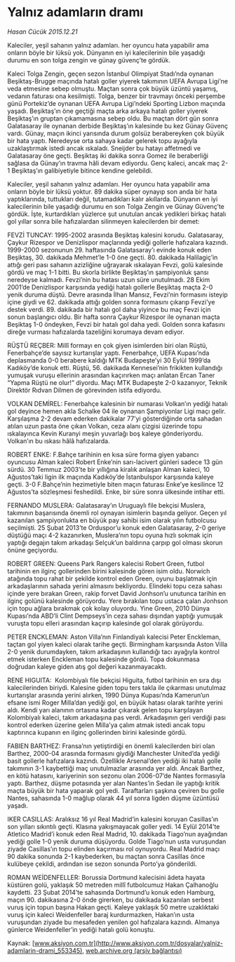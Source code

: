 # Yalnız adamların dramı

*Hasan Cücük 2015.12.21*

<div class="pNewsDetailMainContent ctx_content" itemprop="articleBody">
 <p>
  Kaleciler, yeşil sahanın yalnız adamları. her oyuncu hata yapabilir ama onların böyle bir lüksü yok. Dünyanın en iyi kalecilerinin bile yaşadığı durumu en son tolga zengin ve günay güvenç’te gördük.
 </p>
 <p>
  Kaleci Tolga Zengin, geçen sezon İstanbul Olimpiyat Stadı’nda oynanan Beşiktaş-Brugge maçında hatalı goller yiyerek takımının UEFA Avrupa Ligi’ne veda etmesine sebep olmuştu. Maçtan sonra çok büyük üzüntü yaşamış, vedanın faturası ona kesilmişti. Tolga, benzer bir travmayı önceki perşembe günü Portekiz’de oynanan UEFA Avrupa Ligi’ndeki Sporting Lizbon maçında yaşadı. Beşiktaş’ın öne geçtiği maçta arka arkaya hatalı goller yiyerek Beşiktaş’ın gruptan çıkamamasına sebep oldu. Bu maçtan dört gün sonra Galatasaray ile oynanan derbide Beşiktaş’ın kalesinde bu kez Günay Güvenç vardı. Günay, maçın ikinci yarısında durum golsüz berabereyken çok büyük bir hata yaptı. Neredeyse orta sahaya kadar gelerek topu ayağıyla uzaklaştırmak istedi ancak ıskaladı. Sneijder bu hatayı affetmedi ve Galatasaray öne geçti. Beşiktaş iki dakika sonra Gomez ile beraberliği sağlasa da Günay’ın travma hâli devam ediyordu. Genç kaleci, ancak maç 2-1 Beşiktaş’ın galibiyetiyle bitince kendine gelebildi.
 </p>
 <p>
  Kaleciler, yeşil sahanın yalnız adamları. Her oyuncu hata yapabilir ama onların böyle bir lüksü yoktur. 89 dakika süper oynayıp son anda bir hata yaptıklarında, tuttukları değil, tutamadıkları kalır akıllarda. Dünyanın en iyi kalecilerinin bile yaşadığı durumu en son Tolga Zengin ve Günay Güvenç’te gördük. İşte, kurtardıkları yüzlerce şut unutulan ancak yedikleri birkaç hatalı gol yıllar sonra bile hafızalardan silinmeyen kalecilerden bir demet:
 </p>
 <p>
  FEVZİ TUNCAY: 1995-2002 arasında Beşiktaş kalesini korudu. Galatasaray, Çaykur Rizespor ve Denizlispor maçlarında yediği gollerle hafızalara kazındı. 1999-2000 sezonunun 29. haftasında Galatasaray’ı evinde konuk eden Beşiktaş, 30. dakikada Mehmet’le 1-0 öne geçti. 80. dakikada Halilagiç’in attığı geri pası sahanın azizliğine uğrayarak ıskalayan Fevzi, golü kalesinde gördü ve maç 1-1 bitti. Bu skorla birlikte Beşiktaş’ın şampiyonluk şansı neredeyse kalmadı. Fevzi’nin bu hatası uzun süre unutulmadı. 28 Ekim 2001’de Denizlispor karşısında yediği hatalı gollerle Beşiktaş maçta 2-0 yenik duruma düştü. Devre arasında İlhan Mansız, Fevzi’nin formasını isteyip içine giydi ve 62. dakikada attığı golden sonra formasını çıkarıp Fevzi’ye destek verdi. 89. dakikada bir hatalı gol daha yiyince bu maç Fevzi için sonun başlangıcı oldu. Bir hafta sonra Çaykur Rizespor ile oynanan maçta Beşiktaş 1-0 öndeyken, Fevzi bir hatalı gol daha yedi. Golden sonra kafasını direğe vurması hafızalarda tazeliğini korumaya devam ediyor.
 </p>
 <p>
  RÜŞTÜ REÇBER: Millî formayı en çok giyen isimlerden biri olan Rüştü, Fenerbahçe’de sayısız kurtarışlar yaptı. Fenerbahçe, UEFA Kupası’nda deplasmanda 0-0 berabere kaldığı MTK Budapeşte’yi 30 Eylül 1999’da Kadıköy’de konuk etti. Rüştü, 56. dakikada Kennesei’nin frikikten kullandığı yumuşak vuruşu ellerinin arasından kaçırırken maçı anlatan Ercan Taner “Yapma Rüştü ne olur!” diyordu. Maçı MTK Budapeşte 2-0 kazanıyor, Teknik Direktör Rıdvan Dilmen de görevinden istifa ediyordu.
 </p>
 <p>
  VOLKAN DEMİREL: Fenerbahçe kalesinin bir numarası Volkan’ın yediği hatalı gol deyince hemen akla Schalke 04 ile oynanan Şampiyonlar Ligi maçı gelir. Karşılaşma 2-2 devam ederken dakikalar 77’yi gösterdiğinde orta sahadan atılan uzun pasta öne çıkan Volkan, ceza alanı çizgisi üzerinde topu ıskalayınca Kevin Kuranyi meşin yuvarlağı boş kaleye gönderiyordu. Volkan’ın bu ıskası hâlâ hafızalarda.
 </p>
 <p>
  ROBERT ENKE: F.Bahçe tarihinin en kısa süre forma giyen yabancı oyuncusu Alman kaleci Robert Enke’nin sarı-lacivert günleri sadece 13 gün sürdü. 30 Temmuz 2003’te bir yıllığına kiralık anlaşan Alman kaleci, 10 Ağustos’taki ligin ilk maçında Kadıköy’de İstanbulspor karşısında kaleye geçti. 3-0 F.Bahçe’nin hezimetiyle biten maçın faturası Enke’ye kesilince 12 Ağustos’ta sözleşmesi feshedildi. Enke, bir süre sonra ülkesinde intihar etti.
 </p>
 <p>
  FERNANDO MUSLERA: Galatasaray’ın Uruguaylı file bekçisi Muslera, takımının başarısında önemli rol oynayan isimlerin başında geliyor. Geçen yıl kazanılan şampiyonlukta en büyük pay sahibi isim olarak yılın futbolcusu seçilmişti. 25 Şubat 2013’te Orduspor’u konuk eden Galatasaray, 2-0 geriye düştüğü maçı 4-2 kazanırken, Muslera’nın topu oyuna hızlı sokmak için yaptığı degajın takım arkadaşı Selçuk’un baldırına çarpıp gol olması skorun önüne geçiyordu.
 </p>
 <p>
  ROBERT GREEN: Queens Park Rangers kalecisi Robert Green, futbol tarihinin en ilginç gollerinden birini kalesinde gören isim oldu. Norwich atağında topu rahat bir şekilde kontrol eden Green, oyunu başlatmak için arkadaşlarının sahada yerini almasını bekliyordu. Elindeki topu ceza sahası içinde yere bırakan Green, rakip forvet David Jonhson’u unutunca tarihin en ilginç golünü kalesinde görüyordu. Yere bırakılan topu ustaca çalan Jonhson için topu ağlara bırakmak çok kolay oluyordu. Yine Green, 2010 Dünya Kupası’nda ABD’li Clint Dempseys’in ceza sahası dışından yaptığı yumuşak vuruşta topu elleri arasından kaçırıp kalesinde gol olarak görüyordu.
 </p>
 <p>
  PETER ENCKLEMAN: Aston Villa’nın Finlandiyalı kalecisi Peter Enckleman, taçtan gol yiyen kaleci olarak tarihe geçti. Birmingham karşısında Aston Villa 2-0 yenik durumdayken, takım arkadaşının kullandığı tacı ayağıyla kontrol etmek isterken Enckleman topu kalesinde gördü. Topa dokunmasa doğrudan kaleye giden atış gol değeri kazanmayacaktı.
 </p>
 <p>
  RENE HIGUITA:  Kolombiyalı file bekçisi Higuita, futbol tarihinin en sıra dışı kalecilerinden biriydi. Kalesine giden topu ters takla ile çıkarması unutulmaz kurtarışlar arasında yerini alırken, 1990 Dünya Kupası’nda Kamerun’un efsane ismi Roger Milla’dan yediği gol, en büyük hatası olarak tarihte yerini aldı. Kendi yarı alanının ortasına kadar çıkarak gelen topu karşılayan Kolombiyalı kaleci, takım arkadaşına pas verdi. Arkadaşının geri verdiği pası kontrol ederken üzerine gelen Milla’ya çalım atmak istedi ancak topu kaptırınca kupanın en ilginç gollerinden birini kalesinde gördü.
 </p>
 <p>
  FABIEN BARTHEZ: Fransa’nın yetiştirdiği en önemli kalecilerden biri olan Barthez, 2000-04 arasında formasını giydiği Manchester United’da yediği basit gollerle hafızalara kazındı. Özellikle Arsenal’den yediği iki hatalı golle takımının 3-1 kaybettiği maç unutulmazlar arasında yer aldı. Ancak Barthez, en kötü hatasını, kariyerinin son sezonu olan 2006-07’de Nantes formasıyla yaptı. Barthez, düşme potasında yer alan Nantes’in Sedan ile yaptığı kritik maçta büyük bir hata yaparak gol yedi. Taraftarları şaşkına çeviren bu golle Nantes, sahasında 1-0 mağlup olarak 44 yıl sonra ligden düşme üzüntüsü yaşadı.
 </p>
 <p>
  IKER CASILLAS: Aralıksız 16 yıl Real Madrid’in kalesini koruyan Casillas’ın son yılları sıkıntılı geçti. Klasına yakışmayacak goller yedi. 14 Eylül 2014’te Atletico Madrid’i konuk eden Real Madrid, 10. dakikada Tiago’nun ayağından yediği golle 1-0 yenik duruma düşüyordu. Golde Tiago’nun usta vuruşundan ziyade Casillas’ın topu elinden kaçırması rol oynuyordu. Real Madrid maçı 90 dakika sonunda 2-1 kaybederken, bu maçtan sonra Casillas önce kulübeye çekildi, ardından ise sezon sonunda Porto’ya gönderildi.
 </p>
 <p>
  ROMAN WEİDENFELLER: Borussia Dortmund kalecisini âdeta hayata küstüren golü, yaklaşık 50 metreden millî futbolcumuz Hakan Çalhanoğlu kaydetti. 23 Şubat 2014’te sahasında Dortmund’u konuk eden Hamburg, maçın 90. dakikasına 2-0 önde girerken, bu dakikada kazanılan serbest vuruş için topun başına Hakan geçti. Kaleye yaklaşık 50 metre uzaklıktaki vuruş için kaleci Weidenfeller baraj kurdurmazken, Hakan’ın usta vuruşundan ziyade bu mesafeden yenilen gol hafızalara kazındı. Almanya günlerce Weidenfeller’in yediği hatalı golü konuştu.
 </p>
</div>


Kaynak: [www.aksiyon.com.tr](http://www.aksiyon.com.tr/dosyalar/yalniz-adamlarin-drami_553345), [web.archive.org (arşiv bağlantısı)](http://web.archive.org/web/20160120211255/http://www.aksiyon.com.tr/dosyalar/yalniz-adamlarin-drami_553345)
